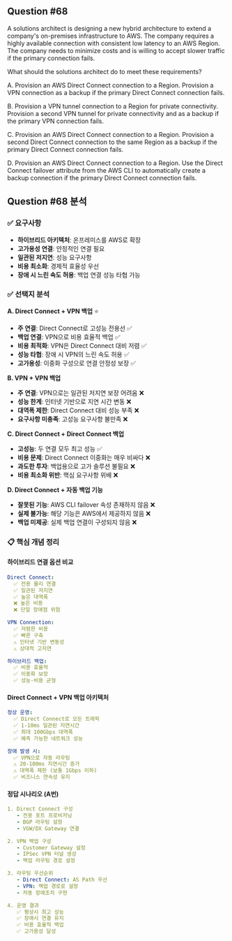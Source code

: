 ## Question #68
A solutions architect is designing a new hybrid architecture to extend a company's on-premises infrastructure to AWS. 
The company requires a highly available connection with consistent low latency to an AWS Region. 
The company needs to minimize costs and is willing to accept slower traffic if the primary connection fails.

What should the solutions architect do to meet these requirements?

A. Provision an AWS Direct Connect connection to a Region. Provision a VPN connection as a backup if the primary Direct Connect connection fails.

B. Provision a VPN tunnel connection to a Region for private connectivity. Provision a second VPN tunnel for private connectivity and as a backup if the primary VPN connection fails.

C. Provision an AWS Direct Connect connection to a Region. Provision a second Direct Connect connection to the same Region as a backup if the primary Direct Connect connection fails.

D. Provision an AWS Direct Connect connection to a Region. Use the Direct Connect failover attribute from the AWS CLI to automatically create a backup connection if the primary Direct Connect connection fails.

## Question #68 분석

### ✅ 요구사항
- **하이브리드 아키텍처**: 온프레미스를 AWS로 확장
- **고가용성 연결**: 안정적인 연결 필요
- **일관된 저지연**: 성능 요구사항
- **비용 최소화**: 경제적 효율성 우선
- **장애 시 느린 속도 허용**: 백업 연결 성능 타협 가능

### ✅ 선택지 분석

**A. Direct Connect + VPN 백업** ⭐
- **주 연결**: Direct Connect로 고성능 전용선 ✅
- **백업 연결**: VPN으로 비용 효율적 백업 ✅
- **비용 최적화**: VPN은 Direct Connect 대비 저렴 ✅
- **성능 타협**: 장애 시 VPN의 느린 속도 허용 ✅
- **고가용성**: 이중화 구성으로 연결 안정성 보장 ✅

**B. VPN + VPN 백업**
- **주 연결**: VPN으로는 일관된 저지연 보장 어려움 ❌
- **성능 한계**: 인터넷 기반으로 지연 시간 변동 ❌
- **대역폭 제한**: Direct Connect 대비 성능 부족 ❌
- **요구사항 미충족**: 고성능 요구사항 불만족 ❌

**C. Direct Connect + Direct Connect 백업**
- **고성능**: 두 연결 모두 최고 성능 ✅
- **비용 문제**: Direct Connect 이중화는 매우 비싸다 ❌
- **과도한 투자**: 백업용으로 고가 솔루션 불필요 ❌
- **비용 최소화 위반**: 핵심 요구사항 위배 ❌

**D. Direct Connect + 자동 백업 기능**
- **잘못된 기능**: AWS CLI failover 속성 존재하지 않음 ❌
- **실제 불가능**: 해당 기능은 AWS에서 제공하지 않음 ❌
- **백업 미제공**: 실제 백업 연결이 구성되지 않음 ❌

### 📋 핵심 개념 정리

#### **하이브리드 연결 옵션 비교**
```yaml
Direct Connect:
  ✅ 전용 물리 연결
  ✅ 일관된 저지연
  ✅ 높은 대역폭
  ❌ 높은 비용
  ❌ 단일 장애점 위험

VPN Connection:
  ✅ 저렴한 비용
  ✅ 빠른 구축
  ⚠️ 인터넷 기반 변동성
  ⚠️ 상대적 고지연

하이브리드 백업:
  ✅ 비용 효율적
  ✅ 이중화 보장
  ✅ 성능-비용 균형
```

#### **Direct Connect + VPN 백업 아키텍처**
```yaml
정상 운영:
  ✅ Direct Connect로 모든 트래픽
  ✅ 1-10ms 일관된 지연시간
  ✅ 최대 100Gbps 대역폭
  ✅ 예측 가능한 네트워크 성능

장애 발생 시:
  ✅ VPN으로 자동 라우팅
  ⚠️ 20-100ms 지연시간 증가
  ⚠️ 대역폭 제한 (보통 1Gbps 이하)
  ✅ 비즈니스 연속성 유지
```

#### **정답 시나리오 (A번)**
```yaml
1. Direct Connect 구성
   - 전용 포트 프로비저닝
   - BGP 라우팅 설정
   - VGW/DX Gateway 연결

2. VPN 백업 구성
   - Customer Gateway 설정
   - IPSec VPN 터널 생성
   - 백업 라우팅 경로 설정

3. 라우팅 우선순위
   - Direct Connect: AS Path 우선
   - VPN: 백업 경로로 설정
   - 자동 장애조치 구현

4. 운영 결과
   ✅ 평상시 최고 성능
   ✅ 장애시 연결 유지
   ✅ 비용 효율적 백업
   ✅ 고가용성 달성
```
